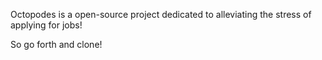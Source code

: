 Octopodes is a open-source project dedicated to alleviating the stress of applying for jobs!

So go forth and clone!
